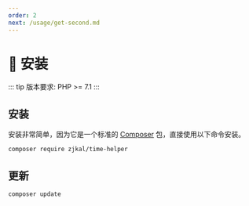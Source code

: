 ```yaml
---
order: 2
next: /usage/get-second.md
---
```


# 🚀 安装

::: tip
版本要求: PHP >= 7.1
:::

## 安装

安装非常简单，因为它是一个标准的 [Composer](https://getcomposer.org/) 包，直接使用以下命令安装。

```bash
composer require zjkal/time-helper
```

## 更新
```bash
composer update
```